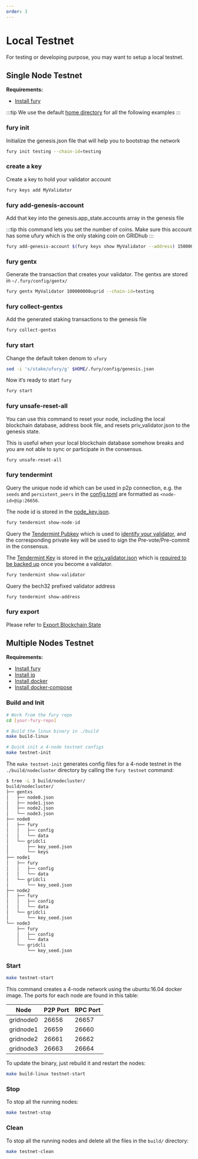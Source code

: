 ```yaml
---
order: 3
---
```


# Local Testnet

For testing or developing purpose, you may want to setup a local testnet.

## Single Node Testnet

**Requirements:**

- [Install fury](../get-started/install.md)

:::tip
We use the default [home directory](intro.md#home-directory) for all the following examples
:::

### fury init

Initialize the genesis.json file that will help you to bootstrap the network

```bash
fury init testing --chain-id=testing
```

### create a key

Create a key to hold your validator account

```bash
fury keys add MyValidator
```

### fury add-genesis-account

Add that key into the genesis.app_state.accounts array in the genesis file

:::tip
this command lets you set the number of coins. Make sure this account has some ufury which is the only staking coin on GRIDhub
:::

```bash
fury add-genesis-account $(fury keys show MyValidator --address) 150000000ugrid
```

### fury gentx

Generate the transaction that creates your validator. The gentxs are stored in `~/.fury/config/gentx/`

```bash
fury gentx MyValidator 100000000ugrid --chain-id=testing 
```

### fury collect-gentxs

Add the generated staking transactions to the genesis file

```bash
fury collect-gentxs
```

### fury start

Change the default token denom to `ufury`

```bash
sed -i 's/stake/ufury/g' $HOME/.fury/config/genesis.json
```

Now it‘s ready to start `fury`

```bash
fury start
```

### fury unsafe-reset-all

You can use this command to reset your node, including the local blockchain database, address book file, and resets priv_validator.json to the genesis state.

This is useful when your local blockchain database somehow breaks and you are not able to sync or participate in the consensus.

```bash
fury unsafe-reset-all
```

### fury tendermint

Query the unique node id which can be used in p2p connection, e.g. the `seeds` and `persistent_peers` in the [config.toml](intro.md#cnofig-toml) are formatted as `<node-id>@ip:26656`.

The node id is stored in the [node_key.json](intro.md#node_key-json).

```bash
fury tendermint show-node-id
```

Query the [Tendermint Pubkey](../concepts/validator-faq.md#tendermint-key) which is used to [identify your validator](../cli-client/stake/create-validator.md), and the corresponding private key will be used to sign the Pre-vote/Pre-commit in the consensus.

The [Tendermint Key](../concepts/validator-faq.md#tendermint-key) is stored in the [priv_validator.json](intro.md#priv_validator-json) which is [required to be backed up](../concepts/validator-faq.md#how-to-backup-the-validator) once you become a validator.

```bash
fury tendermint show-validator
```

Query the bech32 prefixed validator address

```bash
fury tendermint show-address
```

### fury export

Please refer to [Export Blockchain State](export.md)

## Multiple Nodes Testnet

**Requirements:**

- [Install fury](../get-started/install.md)
- [Install jq](https://stedolan.github.io/jq/download/)
- [Install docker](https://docs.docker.com/engine/installation/)
- [Install docker-compose](https://docs.docker.com/compose/install/)

### Build and Init

```bash
# Work from the fury repo
cd [your-fury-repo]

# Build the linux binary in ./build
make build-linux

# Quick init a 4-node testnet configs
make testnet-init
```

The `make testnet-init` generates config files for a 4-node testnet in the `./build/nodecluster` directory by calling the `fury testnet` command:

```bash
$ tree -L 3 build/nodecluster/
build/nodecluster/
├── gentxs
│   ├── node0.json
│   ├── node1.json
│   ├── node2.json
│   └── node3.json
├── node0
│   ├── fury
│   │   ├── config
│   │   └── data
│   └── gridcli
│       ├── key_seed.json
│       └── keys
├── node1
│   ├── fury
│   │   ├── config
│   │   └── data
│   └── gridcli
│       └── key_seed.json
├── node2
│   ├── fury
│   │   ├── config
│   │   └── data
│   └── gridcli
│       └── key_seed.json
└── node3
    ├── fury
    │   ├── config
    │   └── data
    └── gridcli
        └── key_seed.json
```

### Start

```bash
make testnet-start
```

This command creates a 4-node network using the ubuntu:16.04 docker image. The ports for each node are found in this table:

| Node      | P2P Port | RPC Port |
| --------- | -------- | -------- |
| gridnode0 | 26656    | 26657    |
| gridnode1 | 26659    | 26660    |
| gridnode2 | 26661    | 26662    |
| gridnode3 | 26663    | 26664    |

To update the binary, just rebuild it and restart the nodes:

```bash
make build-linux testnet-start
```

### Stop

To stop all the running nodes:

```bash
make testnet-stop
```

### Clean

To stop all the running nodes and delete all the files in the `build/` directory:

```bash
make testnet-clean
```
